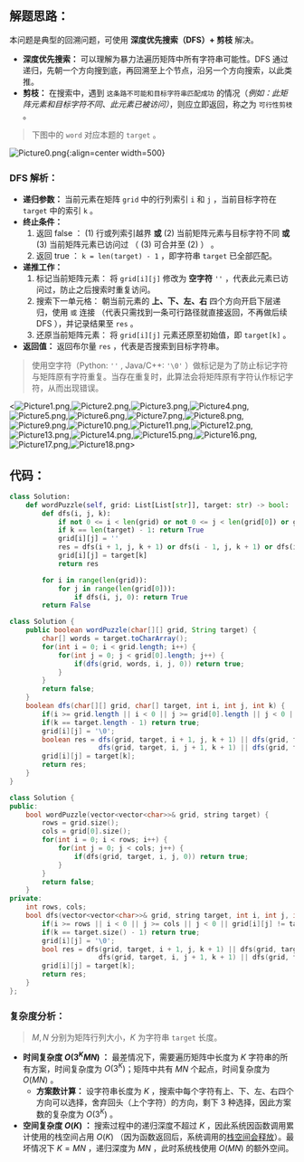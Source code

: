 ## 解题思路：

本问题是典型的回溯问题，可使用 **深度优先搜索（DFS）+ 剪枝** 解决。

- **深度优先搜索：** 可以理解为暴力法遍历矩阵中所有字符串可能性。DFS 通过递归，先朝一个方向搜到底，再回溯至上个节点，沿另一个方向搜索，以此类推。
- **剪枝：** 在搜索中，遇到 `这条路不可能和目标字符串匹配成功` 的情况（*例如：此矩阵元素和目标字符不同、此元素已被访问）*，则应立即返回，称之为 `可行性剪枝` 。

> 下图中的 `word` 对应本题的 `target` 。

![Picture0.png](https://pic.leetcode-cn.com/1604944042-glmqJO-Picture0.png){:align=center width=500}

### DFS 解析：

- **递归参数：** 当前元素在矩阵 `grid` 中的行列索引 `i` 和 `j` ，当前目标字符在 `target` 中的索引 `k` 。
- **终止条件：**
  1. 返回 $\text{false}$ ： (1) 行或列索引越界 **或** (2) 当前矩阵元素与目标字符不同 **或** (3) 当前矩阵元素已访问过 （ (3) 可合并至 (2) ） 。
  2. 返回 $\text{true}$ ： `k = len(target) - 1` ，即字符串 `target` 已全部匹配。
- **递推工作：**
  1. 标记当前矩阵元素： 将 `grid[i][j]` 修改为 **空字符** `''` ，代表此元素已访问过，防止之后搜索时重复访问。
  2. 搜索下一单元格： 朝当前元素的 **上、下、左、右** 四个方向开启下层递归，使用 `或` 连接 （代表只需找到一条可行路径就直接返回，不再做后续 DFS ），并记录结果至 `res` 。
  3. 还原当前矩阵元素： 将 `grid[i][j]` 元素还原至初始值，即 `target[k]` 。
- **返回值：** 返回布尔量 `res` ，代表是否搜索到目标字符串。

> 使用空字符（Python: `''` , Java/C++: `'\0'` ）做标记是为了防止标记字符与矩阵原有字符重复。当存在重复时，此算法会将矩阵原有字符认作标记字符，从而出现错误。

<![Picture1.png](https://pic.leetcode-cn.com/1600793567-fPZPYj-Picture1.png),![Picture2.png](https://pic.leetcode-cn.com/1600793567-hVwomN-Picture2.png),![Picture3.png](https://pic.leetcode-cn.com/1600793567-yoOQer-Picture3.png),![Picture4.png](https://pic.leetcode-cn.com/1600793567-qyZcNF-Picture4.png),![Picture5.png](https://pic.leetcode-cn.com/1600793567-pvxYVP-Picture5.png),![Picture6.png](https://pic.leetcode-cn.com/1600793567-izfBtb-Picture6.png),![Picture7.png](https://pic.leetcode-cn.com/1600793567-bwnSPQ-Picture7.png),![Picture8.png](https://pic.leetcode-cn.com/1600793567-pnRRIE-Picture8.png),![Picture9.png](https://pic.leetcode-cn.com/1600793567-yQNohz-Picture9.png),![Picture10.png](https://pic.leetcode-cn.com/1600793567-zLOKmi-Picture10.png),![Picture11.png](https://pic.leetcode-cn.com/1600793567-neMJnx-Picture11.png),![Picture12.png](https://pic.leetcode-cn.com/1600793567-dyuEzg-Picture12.png),![Picture13.png](https://pic.leetcode-cn.com/1600793567-lnVDIT-Picture13.png),![Picture14.png](https://pic.leetcode-cn.com/1600793567-tLXXgg-Picture14.png),![Picture15.png](https://pic.leetcode-cn.com/1600793567-VwCJGV-Picture15.png),![Picture16.png](https://pic.leetcode-cn.com/1600793567-aNgVtM-Picture16.png),![Picture17.png](https://pic.leetcode-cn.com/1600793567-EcdfJE-Picture17.png),![Picture18.png](https://pic.leetcode-cn.com/1600793793-PrBQdk-Picture18.png)>

## 代码：

```Python []
class Solution:
    def wordPuzzle(self, grid: List[List[str]], target: str) -> bool:
        def dfs(i, j, k):
            if not 0 <= i < len(grid) or not 0 <= j < len(grid[0]) or grid[i][j] != target[k]: return False
            if k == len(target) - 1: return True
            grid[i][j] = ''
            res = dfs(i + 1, j, k + 1) or dfs(i - 1, j, k + 1) or dfs(i, j + 1, k + 1) or dfs(i, j - 1, k + 1)
            grid[i][j] = target[k]
            return res

        for i in range(len(grid)):
            for j in range(len(grid[0])):
                if dfs(i, j, 0): return True
        return False
```

```Java []
class Solution {
    public boolean wordPuzzle(char[][] grid, String target) {
        char[] words = target.toCharArray();
        for(int i = 0; i < grid.length; i++) {
            for(int j = 0; j < grid[0].length; j++) {
                if(dfs(grid, words, i, j, 0)) return true;
            }
        }
        return false;
    }
    boolean dfs(char[][] grid, char[] target, int i, int j, int k) {
        if(i >= grid.length || i < 0 || j >= grid[0].length || j < 0 || grid[i][j] != target[k]) return false;
        if(k == target.length - 1) return true;
        grid[i][j] = '\0';
        boolean res = dfs(grid, target, i + 1, j, k + 1) || dfs(grid, target, i - 1, j, k + 1) || 
                      dfs(grid, target, i, j + 1, k + 1) || dfs(grid, target, i , j - 1, k + 1);
        grid[i][j] = target[k];
        return res;
    }
}
```

```C++ []
class Solution {
public:
    bool wordPuzzle(vector<vector<char>>& grid, string target) {
        rows = grid.size();
        cols = grid[0].size();
        for(int i = 0; i < rows; i++) {
            for(int j = 0; j < cols; j++) {
                if(dfs(grid, target, i, j, 0)) return true;
            }
        }
        return false;
    }
private:
    int rows, cols;
    bool dfs(vector<vector<char>>& grid, string target, int i, int j, int k) {
        if(i >= rows || i < 0 || j >= cols || j < 0 || grid[i][j] != target[k]) return false;
        if(k == target.size() - 1) return true;
        grid[i][j] = '\0';
        bool res = dfs(grid, target, i + 1, j, k + 1) || dfs(grid, target, i - 1, j, k + 1) || 
                      dfs(grid, target, i, j + 1, k + 1) || dfs(grid, target, i , j - 1, k + 1);
        grid[i][j] = target[k];
        return res;
    }
};
```

### 复杂度分析：

> $M, N$ 分别为矩阵行列大小，$K$ 为字符串 `target` 长度。

- **时间复杂度 $O(3^KMN)$ ：** 最差情况下，需要遍历矩阵中长度为 $K$ 字符串的所有方案，时间复杂度为 $O(3^K)$；矩阵中共有 $MN$ 个起点，时间复杂度为 $O(MN)$ 。
  - **方案数计算：** 设字符串长度为 $K$ ，搜索中每个字符有上、下、左、右四个方向可以选择，舍弃回头（上个字符）的方向，剩下 $3$ 种选择，因此方案数的复杂度为 $O(3^K)$ 。
- **空间复杂度 $O(K)$ ：** 搜索过程中的递归深度不超过 $K$ ，因此系统因函数调用累计使用的栈空间占用 $O(K)$ （因为函数返回后，系统调用的[栈空间会释放](https://leetcode-cn.com/explore/orignial/card/recursion-i/259/complexity-analysis/1223/)）。最坏情况下 $K = MN$ ，递归深度为 $MN$ ，此时系统栈使用 $O(MN)$ 的额外空间。
